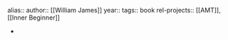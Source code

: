 alias::
author:: [[William James]]
year::
tags:: book
rel-projects:: [[AMT]], [[Inner Beginner]]


-
